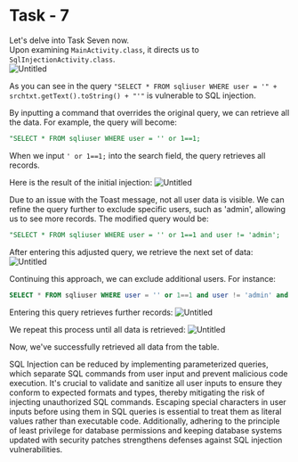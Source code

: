 # Task - 7

Let's delve into Task Seven now.  
Upon examining `MainActivity.class`, it directs us to `SqlInjectionActivity.class`.  
![Untitled](DIVA%20ScreenShots/Level%20-%207%20(SqlInjectionActivity).png)  

As you can see in the query `"SELECT * FROM sqliuser WHERE user = '" + srchtxt.getText().toString() + "'"` is vulnerable to SQL injection.

By inputting a command that overrides the original query, we can retrieve all the data. For example, the query will become:
```sql
"SELECT * FROM sqliuser WHERE user = '' or 1==1;
``` 
When we input `' or 1==1;` into the search field, the query retrieves all records.

Here is the result of the initial injection:
![Untitled](DIVA%20ScreenShots/Level%20-%207%20(First_Injection).png)

Due to an issue with the Toast message, not all user data is visible. We can refine the query further to exclude specific users, such as 'admin', allowing us to see more records. The modified query would be:
```sql
"SELECT * FROM sqliuser WHERE user = '' or 1==1 and user != 'admin';
```
After entering this adjusted query, we retrieve the next set of data:
![Untitled](DIVA%20ScreenShots/Level%20-%207%20(Second_Injection).png)

Continuing this approach, we can exclude additional users. For instance:
```sql
SELECT * FROM sqliuser WHERE user = '' or 1==1 and user != 'admin' and user != 'diva';
```
Entering this query retrieves further records:
![Untitled](DIVA%20ScreenShots/Level%20-%207%20(Third_Injection).png)

We repeat this process until all data is retrieved:
![Untitled](DIVA%20ScreenShots/Level%20-%207%20(Final_Check_Injection).png)

Now, we've successfully retrieved all data from the table.

SQL Injection can be reduced by implementing parameterized queries, which separate SQL commands from user input and prevent malicious code execution. It's crucial to validate and sanitize all user inputs to ensure they conform to expected formats and types, thereby mitigating the risk of injecting unauthorized SQL commands. Escaping special characters in user inputs before using them in SQL queries is essential to treat them as literal values rather than executable code. Additionally, adhering to the principle of least privilege for database permissions and keeping database systems updated with security patches strengthens defenses against SQL injection vulnerabilities.